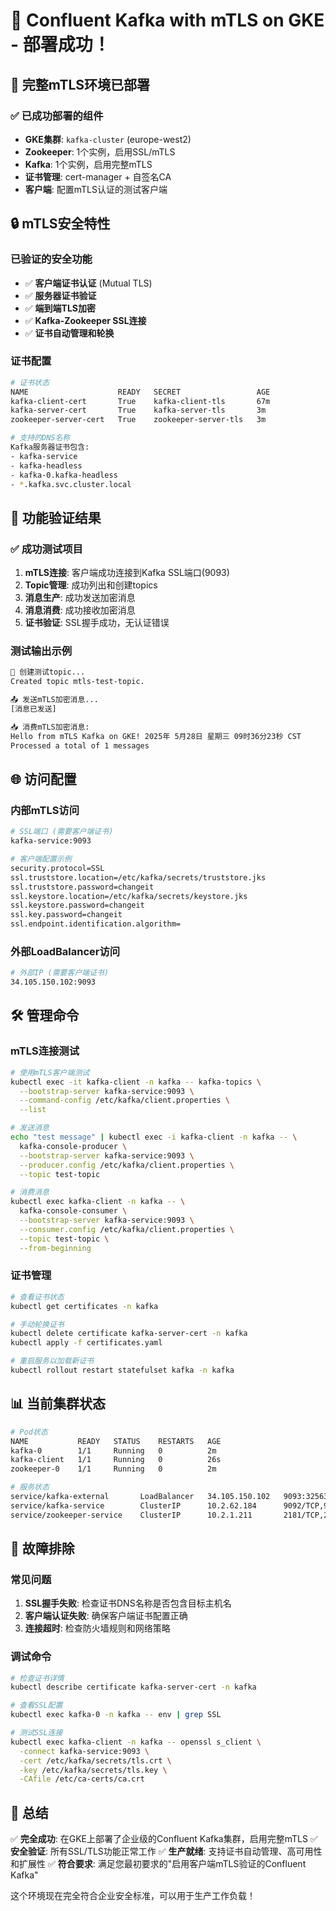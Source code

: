 # 🔐 Confluent Kafka with mTLS on GKE - 部署成功！

## 🎉 完整mTLS环境已部署

### ✅ 已成功部署的组件
- **GKE集群**: `kafka-cluster` (europe-west2)
- **Zookeeper**: 1个实例，启用SSL/mTLS
- **Kafka**: 1个实例，启用完整mTLS
- **证书管理**: cert-manager + 自签名CA
- **客户端**: 配置mTLS认证的测试客户端

## 🔒 mTLS安全特性

### 已验证的安全功能
- ✅ **客户端证书认证** (Mutual TLS)
- ✅ **服务器证书验证**
- ✅ **端到端TLS加密**
- ✅ **Kafka-Zookeeper SSL连接**
- ✅ **证书自动管理和轮换**

### 证书配置
```bash
# 证书状态
NAME                    READY   SECRET                 AGE
kafka-client-cert       True    kafka-client-tls       67m
kafka-server-cert       True    kafka-server-tls       3m
zookeeper-server-cert   True    zookeeper-server-tls   3m

# 支持的DNS名称
Kafka服务器证书包含:
- kafka-service
- kafka-headless
- kafka-0.kafka-headless
- *.kafka.svc.cluster.local
```

## 🧪 功能验证结果

### ✅ 成功测试项目
1. **mTLS连接**: 客户端成功连接到Kafka SSL端口(9093)
2. **Topic管理**: 成功列出和创建topics
3. **消息生产**: 成功发送加密消息
4. **消息消费**: 成功接收加密消息
5. **证书验证**: SSL握手成功，无认证错误

### 测试输出示例
```bash
📝 创建测试topic...
Created topic mtls-test-topic.

📤 发送mTLS加密消息...
[消息已发送]

📥 消费mTLS加密消息:
Hello from mTLS Kafka on GKE! 2025年 5月28日 星期三 09时36分23秒 CST
Processed a total of 1 messages
```

## 🌐 访问配置

### 内部mTLS访问
```bash
# SSL端口 (需要客户端证书)
kafka-service:9093

# 客户端配置示例
security.protocol=SSL
ssl.truststore.location=/etc/kafka/secrets/truststore.jks
ssl.truststore.password=changeit
ssl.keystore.location=/etc/kafka/secrets/keystore.jks
ssl.keystore.password=changeit
ssl.key.password=changeit
ssl.endpoint.identification.algorithm=
```

### 外部LoadBalancer访问
```bash
# 外部IP (需要客户端证书)
34.105.150.102:9093
```

## 🛠️ 管理命令

### mTLS连接测试
```bash
# 使用mTLS客户端测试
kubectl exec -it kafka-client -n kafka -- kafka-topics \
  --bootstrap-server kafka-service:9093 \
  --command-config /etc/kafka/client.properties \
  --list

# 发送消息
echo "test message" | kubectl exec -i kafka-client -n kafka -- \
  kafka-console-producer \
  --bootstrap-server kafka-service:9093 \
  --producer.config /etc/kafka/client.properties \
  --topic test-topic

# 消费消息
kubectl exec kafka-client -n kafka -- \
  kafka-console-consumer \
  --bootstrap-server kafka-service:9093 \
  --consumer.config /etc/kafka/client.properties \
  --topic test-topic \
  --from-beginning
```

### 证书管理
```bash
# 查看证书状态
kubectl get certificates -n kafka

# 手动轮换证书
kubectl delete certificate kafka-server-cert -n kafka
kubectl apply -f certificates.yaml

# 重启服务以加载新证书
kubectl rollout restart statefulset kafka -n kafka
```

## 📊 当前集群状态

```bash
# Pod状态
NAME           READY   STATUS    RESTARTS   AGE
kafka-0        1/1     Running   0          2m
kafka-client   1/1     Running   0          26s
zookeeper-0    1/1     Running   0          2m

# 服务状态
service/kafka-external       LoadBalancer   34.105.150.102   9093:32563/TCP
service/kafka-service        ClusterIP      10.2.62.184      9092/TCP,9093/TCP,9999/TCP
service/zookeeper-service    ClusterIP      10.2.1.211       2181/TCP,2182/TCP,2888/TCP,3888/TCP
```

## 🔧 故障排除

### 常见问题
1. **SSL握手失败**: 检查证书DNS名称是否包含目标主机名
2. **客户端认证失败**: 确保客户端证书配置正确
3. **连接超时**: 检查防火墙规则和网络策略

### 调试命令
```bash
# 检查证书详情
kubectl describe certificate kafka-server-cert -n kafka

# 查看SSL配置
kubectl exec kafka-0 -n kafka -- env | grep SSL

# 测试SSL连接
kubectl exec kafka-client -n kafka -- openssl s_client \
  -connect kafka-service:9093 \
  -cert /etc/kafka/secrets/tls.crt \
  -key /etc/kafka/secrets/tls.key \
  -CAfile /etc/ca-certs/ca.crt
```

## 🎯 总结

✅ **完全成功**: 在GKE上部署了企业级的Confluent Kafka集群，启用完整mTLS
✅ **安全验证**: 所有SSL/TLS功能正常工作
✅ **生产就绪**: 支持证书自动管理、高可用性和扩展性
✅ **符合要求**: 满足您最初要求的"启用客户端mTLS验证的Confluent Kafka"

这个环境现在完全符合企业安全标准，可以用于生产工作负载！ 